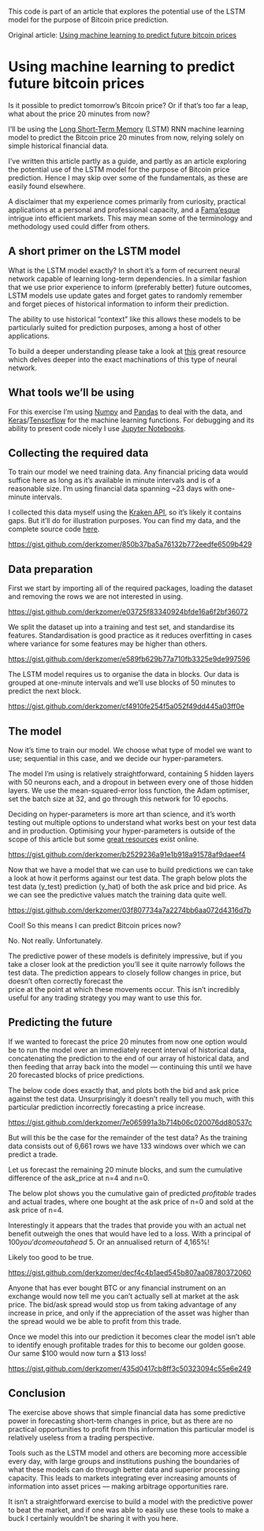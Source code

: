 This code is part of an article that explores the potential use of the LSTM model for the purpose of Bitcoin price prediction.

Original article: [Using machine learning to predict future bitcoin prices](https://medium.com/@derk_zomer/using-machine-learning-to-predict-future-bitcoin-prices-6637e7bfa58f)

# Using machine learning to predict future bitcoin prices

Is it possible to predict tomorrow’s Bitcoin price? Or if that’s too far a leap, what about the price 20 minutes from now?

I’ll be using the [Long Short-Term Memory](https://www.bioinf.jku.at/publications/older/2604.pdf) (LSTM) RNN machine learning model to predict the Bitcoin price 20 minutes from now, relying solely on simple historical financial data.

I’ve written this article partly as a guide, and partly as an article exploring the potential use of the LSTM model for the purpose of Bitcoin price prediction. Hence I may skip over some of the fundamentals, as these are easily found elsewhere.

A disclaimer that my experience comes primarily from curiosity, practical applications at a personal and professional capacity, and a [Fama’esque](https://sci-hub.tw/https://www.jstor.org/stable/2525569) intrigue into efficient markets. This may mean some of the terminology and methodology used could differ from others.

## A short primer on the LSTM model

What is the LSTM model exactly? In short it’s a form of recurrent neural network capable of learning long-term dependencies. In a similar fashion that we use prior experience to inform (preferably better) future outcomes, LSTM models use update gates and forget gates to randomly remember and forget pieces of historical information to inform their prediction.

The ability to use historical “context” like this allows these models to be particularly suited for prediction purposes, among a host of other applications.

To build a deeper understanding please take a look at [this](https://colah.github.io/posts/2015-08-Understanding-LSTMs/) great resource which delves deeper into the exact machinations of this type of neural network.

## What tools we’ll be using

For this exercise I’m using [Numpy](https://numpy.org/install/) and [Pandas](https://pandas.pydata.org/getting_started.html) to deal with the data, and [Keras](https://keras.io/)/[Tensorflow](https://www.tensorflow.org/) for the machine learning functions. For debugging and its ability to present code nicely I use [Jupyter Notebooks](https://jupyter.org/install.html).

## Collecting the required data

To train our model we need training data. Any financial pricing data would suffice here as long as it’s available in minute intervals and is of a reasonable size. I’m using financial data spanning ~23 days with one-minute intervals.

I collected this data myself using the [Kraken API](https://www.kraken.com/features/api), so it’s likely it contains gaps. But it’ll do for illustration purposes. You can find my data, and the complete source code [here](https://github.com/derkzomer/predicting-future-bitcoin-prices).

https://gist.github.com/derkzomer/850b37ba5a76132b772eedfe6509b429

## Data preparation

First we start by importing all of the required packages, loading the dataset and removing the rows we are not interested in using.

https://gist.github.com/derkzomer/e03725f83340924bfde16a6f2bf36072

We split the dataset up into a training and test set, and standardise its features. Standardisation is good practice as it reduces overfitting in cases where variance for some features may be higher than others.

https://gist.github.com/derkzomer/e589fb629b77a710fb3325e9de997596

The LSTM model requires us to organise the data in blocks. Our data is grouped at one-minute intervals and we’ll use blocks of 50 minutes to predict the next block.

https://gist.github.com/derkzomer/cf4910fe254f5a052f49dd445a03ff0e

## The model

Now it’s time to train our model. We choose what type of model we want to use; sequential in this case, and we decide our hyper-parameters.

The model I’m using is relatively straightforward, containing 5 hidden layers with 50 neurons each, and a dropout in between every one of those hidden layers. We use the mean-squared-error loss function, the Adam optimiser, set the batch size at 32, and go through this network for 10 epochs.

Deciding on hyper-parameters is more art than science, and it’s worth testing out multiple options to understand what works best on your test data and in production. Optimising your hyper-parameters is outside of the scope of this article but some [great resources](https://machinelearningmastery.com/tune-lstm-hyperparameters-keras-time-series-forecasting/) exist online.

https://gist.github.com/derkzomer/b2529236a91e1b918a91578af9daeef4

Now that we have a model that we can use to build predictions we can take a look at how it performs against our test data. The graph below plots the test data (y_test) prediction (y_hat) of both the ask price and bid price. As we can see the predictive values match the training data quite well.

https://gist.github.com/derkzomer/03f807734a7a2274bb6aa072d4316d7b

Cool! So this means I can predict Bitcoin prices now?

No. Not really. Unfortunately.

The predictive power of these models is definitely impressive, but if you take a closer look at the prediction you’ll see it quite narrowly follows the test data. The prediction appears to closely follow changes in price, but doesn’t often correctly forecast the price at the point at which these movements occur. This isn’t incredibly useful for any trading strategy you may want to use this for.

## Predicting the future

If we wanted to forecast the price 20 minutes from now one option would be to run the model over an immediately recent interval of historical data, concatenating the prediction to the end of our array of historical data, and then feeding that array back into the model — continuing this until we have 20 forecasted blocks of price predictions.

The below code does exactly that, and plots both the bid and ask price against the test data. Unsurprisingly it doesn’t really tell you much, with this particular prediction incorrectly forecasting a price increase.

https://gist.github.com/derkzomer/7e065991a3b714b06c020076dd80537c

But will this be the case for the remainder of the test data? As the training data consists out of 6,661 rows we have 133 windows over which we can predict a trade.

Let us forecast the remaining 20 minute blocks, and sum the cumulative difference of the ask_price at n=4 and n=0.

The below plot shows you the cumulative gain of predicted *profitable* trades and actual trades, where one bought at the ask price of n=0 and sold at the ask price of n=4.

Interestingly it appears that the trades that provide you with an actual net benefit outweigh the ones that would have led to a loss. With a principal of $100 you’d come out ahead ~$5. Or an annualised return of 4,165%!

Likely too good to be true.

https://gist.github.com/derkzomer/decf4c4b1aed545b807aa08780372060

Anyone that has ever bought BTC or any financial instrument on an exchange would now tell me you can’t actually sell at market at the ask price. The bid/ask spread would stop us from taking advantage of any increase in price, and only if the appreciation of the asset was higher than the spread would we be able to profit from this trade.

Once we model this into our prediction it becomes clear the model isn’t able to identify enough profitable trades for this to become our golden goose. Our same $100 would now turn a $13 loss!

https://gist.github.com/derkzomer/435d0417cb8ff3c50323094c55e6e249

## Conclusion

The exercise above shows that simple financial data has some predictive power in forecasting short-term changes in price, but as there are no practical opportunities to profit from this information this particular model is relatively useless from a trading perspective.

Tools such as the LSTM model and others are becoming more accessible every day, with large groups and institutions pushing the boundaries of what these models can do through better data and superior processing capacity. This leads to markets integrating ever increasing amounts of information into asset prices — making arbitrage opportunities rare.

It isn’t a straightforward exercise to build a model with the predictive power to beat the market, and if one was able to easily use these tools to make a buck I certainly wouldn’t be sharing it with you here.
